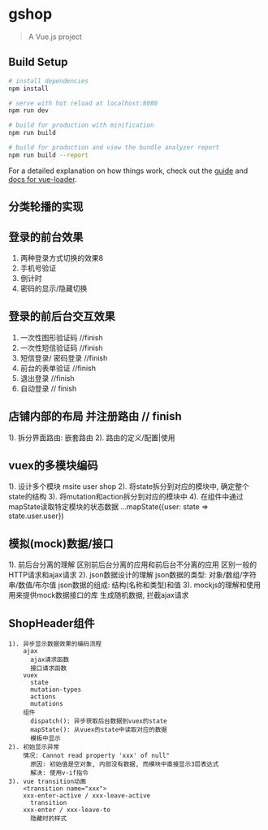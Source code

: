 # gshop

> A Vue.js project

## Build Setup

``` bash
# install dependencies
npm install

# serve with hot reload at localhost:8080
npm run dev

# build for production with minification
npm run build

# build for production and view the bundle analyzer report
npm run build --report
```

For a detailed explanation on how things work, check out the [guide](http://vuejs-templates.github.io/webpack/) and [docs for vue-loader](http://vuejs.github.io/vue-loader).

## 分类轮播的实现

## 登录的前台效果
  1. 两种登录方式切换的效果8
  2. 手机号验证
  3. 倒计时
  4. 密码的显示/隐藏切换
## 登录的前后台交互效果
  1. 一次性图形验证码 //finish
  2. 一次性短信验证码  //finish
  3. 短信登录/ 密码登录  //finish
  4. 前台的表单验证    //finish
  5. 退出登录   //finish
  6. 自动登录   // finish
 ## 店铺内部的布局 并注册路由  // finish
1). 拆分界面路由: 嵌套路由
2). 路由的定义/配置|使用

##  vuex的多模块编码
  1). 设计多个模块
      msite
      user
      shop
  2). 将state拆分到对应的模块中, 确定整个state的结构
  3). 将mutation和action拆分到对应的模块中
  4). 在组件中通过mapState读取特定模块的状态数据
      ...mapState({user: state => state.user.user})
 ## 模拟(mock)数据/接口
  1). 前后台分离的理解
      区别前后台分离的应用和前后台不分离的应用
      区别一般的HTTP请求和ajax请求
  2). json数据设计的理解
      json数据的类型: 对象/数组/字符串/数值/布尔值
      json数据的组成: 结构(名称和类型)和值
  3). mockjs的理解和使用
      用来提供mock数据接口的库
      生成随机数据, 拦截ajax请求
  ##  ShopHeader组件
    1). 异步显示数据效果的编码流程
        ajax
          ajax请求函数
          接口请求函数
        vuex
          state
          mutation-types
          actions
          mutations
        组件
          dispatch(): 异步获取后台数据到vuex的state
          mapState(): 从vuex的state中读取对应的数据
          模板中显示
    2). 初始显示异常
        情况: Cannot read property 'xxx' of null"
          原因: 初始值是空对象, 内部没有数据, 而模块中直接显示3层表达式
          解决: 使用v-if指令
    3). vue transition动画
        <transition name="xxx">
        xxx-enter-active / xxx-leave-active
          transition
        xxx-enter / xxx-leave-to
          隐藏时的样式
